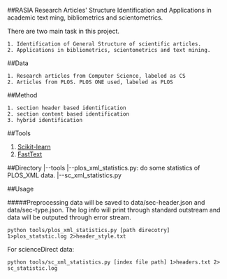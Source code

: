 ##RASIA
Research Articles' Structure Identification and Applications in academic text ming, bibliometrics and scientometrics. 

There are two main task in this project.

    1. Identification of General Structure of scientific articles.
    2. Applications in bibliometrics, scientometrics and text mining.

##Data

    1. Research articles from Computer Science, labeled as CS
    2. Articles from PLOS. PLOS ONE used, labeled as PLOS


##Method

    1. section header based identification 
    2. section content based identification 
    3. hybrid identification 

##Tools

1. [Scikit-learn](http://scikit-learn.org/stable/)  
2. [FastText](https://github.com/facebookresearch/fastText)  

##Directory
    |--tools
        |--plos_xml_statistics.py: do some statistics of PLOS_XML data.
        |--sc_xml_statistics.py

##Usage

#####Preprocessing
data will be saved to data/sec-header.json and data/sec-type.json. The log info will print through standard outstream and data will be outputed through error stream. 

    python tools/plos_xml_statistics.py [path direcotry] 1>plos_statstic.log 2>header_style.txt 

For scienceDirect data:

    python tools/sc_xml_statistics.py [index file path] 1>headers.txt 2> sc_statistic.log 







